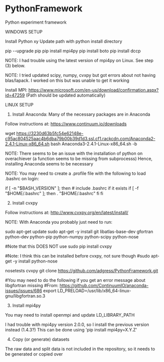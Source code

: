 # PythonFramework

Python experiment framework

WINDOWS SETUP

Install Python xy
Update path with python install directory

pip --upgrade pip
pip install mpi4py
pip install boto
pip install dccp

NOTE: I had trouble using the latest version of mpi4py on Linux.  See step (3) below.

NOTE: I tried updated scipy, numpy, cvxpy but got errors about not having blas/lapack.  I worked on this but was unable to get it working

Install MPI: https://www.microsoft.com/en-us/download/confirmation.aspx?id=47259 (Path should be updated automatically)


LINUX SETUP

1) Install Anaconda: Many of the necessary packages are in Anaconda

Follow instructions at: https://www.continuum.io/downloads

wget https://3230d63b5fc54e62148e-c95ac804525aac4b6dba79b00b39d1d3.ssl.cf1.rackcdn.com/Anaconda2-2.4.1-Linux-x86_64.sh
bash Anaconda3-2.4.1-Linux-x86_64.sh  -b

NOTE: There seems to be an issue with the installation of python on overachiever (a function seems to be missing from subprocesss)
Hence, installing Anaconda seems to be necessary

NOTE: You may need to create a .profile file with the following to load .bashrc on login:

if [ -n "$BASH_VERSION" ]; then
    # include .bashrc if it exists
    if [ -f "$HOME/.bashrc" ]; then
        . "$HOME/.bashrc"
    fi
fi


2) Install cvxpy

Follow instructions at: http://www.cvxpy.org/en/latest/install/

NOTE: With Anaconda you probably just need to run:

sudo apt-get update
sudo apt-get -y install git libatlas-base-dev gfortran python-dev python-pip python-numpy python-scipy python-nose

#Note that this DOES NOT use sudo
pip install cvxpy

#Note: I think this can be installed before cvxpy, not sure though
#sudo apt-get -y install python-nose

nosetests cvxpy
git clone https://github.com/adgress/PythonFramework.git

#You may need to do the following if you get an error message about libgfortran missing
#From: https://github.com/ContinuumIO/anaconda-issues/issues/686
export LD_PRELOAD=/usr/lib/x86_64-linux-gnu/libgfortran.so.3

3) Install mpi4py

You may need to install openmpi and update LD_LIBRARY_PATH

I had trouble with mpi4py version 2.0.0, so I install the previous version instead (1.4.3?)
This can be done using 'pip install mpi4py=X.Y.Z'

4) Copy (or generate) datasets

The raw data and split data is not included in the repository, so it needs to be generated or copied over